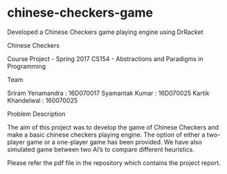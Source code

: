 # chinese-checkers-game
Developed a Chinese Checkers game playing engine using DrRacket

Chinese Checkers           

Course Project - Spring 2017
CS154 - Abstractions and Paradigms in Programming

Team

Sriram Yenamandra  : 16D070017
Syamantak Kumar : 16D070025
Kartik Khandelwal : 160070025

Problem Description

The aim of this project was to develop the game of Chinese Checkers and make a basic chinese checkers playing engine. The option of either a two-player game or a one-player game has been provided. We have also simulated game between two AI’s to compare different heuristics.

Please refer the pdf file in the repository which contains the project report.
